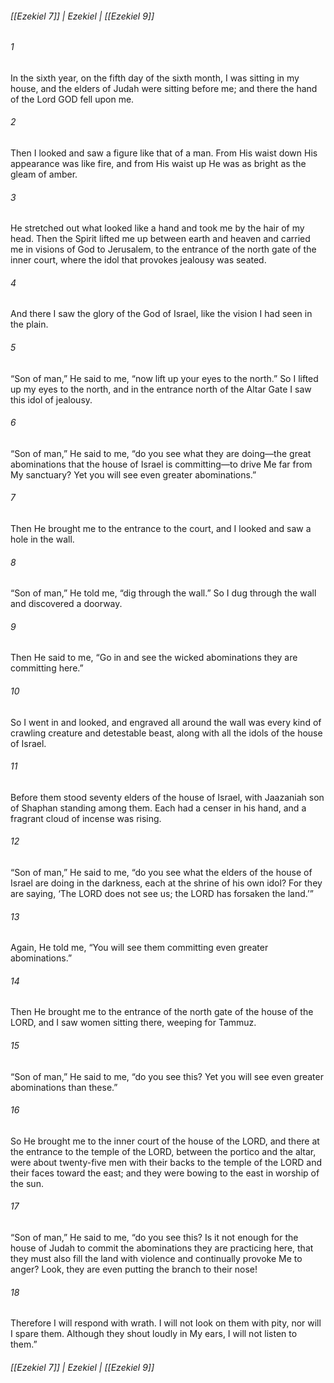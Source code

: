 ###### [[Ezekiel 7]] | Ezekiel | [[Ezekiel 9]]

###### 1
In the sixth year, on the fifth day of the sixth month, I was sitting in my house, and the elders of Judah were sitting before me; and there the hand of the Lord GOD fell upon me.
###### 2
Then I looked and saw a figure like that of a man. From His waist down His appearance was like fire, and from His waist up He was as bright as the gleam of amber.
###### 3
He stretched out what looked like a hand and took me by the hair of my head. Then the Spirit lifted me up between earth and heaven and carried me in visions of God to Jerusalem, to the entrance of the north gate of the inner court, where the idol that provokes jealousy was seated.
###### 4
And there I saw the glory of the God of Israel, like the vision I had seen in the plain.
###### 5
“Son of man,” He said to me, “now lift up your eyes to the north.” So I lifted up my eyes to the north, and in the entrance north of the Altar Gate I saw this idol of jealousy.
###### 6
“Son of man,” He said to me, “do you see what they are doing—the great abominations that the house of Israel is committing—to drive Me far from My sanctuary? Yet you will see even greater abominations.”
###### 7
Then He brought me to the entrance to the court, and I looked and saw a hole in the wall.
###### 8
“Son of man,” He told me, “dig through the wall.” So I dug through the wall and discovered a doorway.
###### 9
Then He said to me, “Go in and see the wicked abominations they are committing here.”
###### 10
So I went in and looked, and engraved all around the wall was every kind of crawling creature and detestable beast, along with all the idols of the house of Israel.
###### 11
Before them stood seventy elders of the house of Israel, with Jaazaniah son of Shaphan standing among them. Each had a censer in his hand, and a fragrant cloud of incense was rising.
###### 12
“Son of man,” He said to me, “do you see what the elders of the house of Israel are doing in the darkness, each at the shrine of his own idol? For they are saying, ‘The LORD does not see us; the LORD has forsaken the land.’”
###### 13
Again, He told me, “You will see them committing even greater abominations.”
###### 14
Then He brought me to the entrance of the north gate of the house of the LORD, and I saw women sitting there, weeping for Tammuz.
###### 15
“Son of man,” He said to me, “do you see this? Yet you will see even greater abominations than these.”
###### 16
So He brought me to the inner court of the house of the LORD, and there at the entrance to the temple of the LORD, between the portico and the altar, were about twenty-five men with their backs to the temple of the LORD and their faces toward the east; and they were bowing to the east in worship of the sun.
###### 17
“Son of man,” He said to me, “do you see this? Is it not enough for the house of Judah to commit the abominations they are practicing here, that they must also fill the land with violence and continually provoke Me to anger? Look, they are even putting the branch to their nose!
###### 18
Therefore I will respond with wrath. I will not look on them with pity, nor will I spare them. Although they shout loudly in My ears, I will not listen to them.”

###### [[Ezekiel 7]] | Ezekiel | [[Ezekiel 9]]
